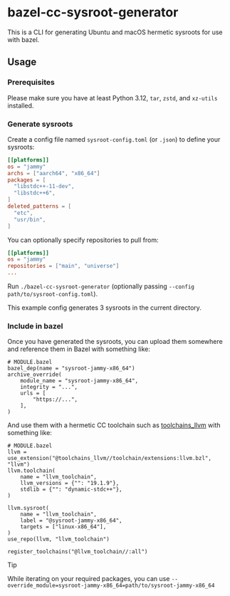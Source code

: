 # bazel-cc-sysroot-generator

This is a CLI for generating Ubuntu and macOS hermetic sysroots for use
with bazel.

## Usage

### Prerequisites

Please make sure you have at least Python 3.12, `tar`, `zstd`, and `xz-utils` installed.

### Generate sysroots

Create a config file named `sysroot-config.toml` (or `.json`) to define
your sysroots:

```toml
[[platforms]]
os = "jammy"
archs = ["aarch64", "x86_64"]
packages = [
  "libstdc++-11-dev",
  "libstdc++6",
]
deleted_patterns = [
  "etc",
  "usr/bin",
]
```

You can optionally specify repositories to pull from:

```toml
[[platforms]]
os = "jammy"
repositories = ["main", "universe"]
...
```

Run `./bazel-cc-sysroot-generator` (optionally passing `--config
path/to/sysroot-config.toml`).

This example config generates 3 sysroots in the current directory.

### Include in bazel

Once you have generated the sysroots, you can upload them somewhere and
reference them in Bazel with something like:

```bzl
# MODULE.bazel
bazel_dep(name = "sysroot-jammy-x86_64")
archive_override(
    module_name = "sysroot-jammy-x86_64",
    integrity = "...",
    urls = [
        "https://...",
    ],
)
```

And use them with a hermetic CC toolchain such as
[toolchains_llvm](https://github.com/bazel-contrib/toolchains_llvm) with
something like:

```bzl
# MODULE.bazel
llvm = use_extension("@toolchains_llvm//toolchain/extensions:llvm.bzl", "llvm")
llvm.toolchain(
    name = "llvm_toolchain",
    llvm_versions = {"": "19.1.9"},
    stdlib = {"": "dynamic-stdc++"},
)

llvm.sysroot(
    name = "llvm_toolchain",
    label = "@sysroot-jammy-x86_64",
    targets = ["linux-x86_64"],
)
use_repo(llvm, "llvm_toolchain")

register_toolchains("@llvm_toolchain//:all")
```

> [!TIP]
> While iterating on your required packages, you can use
> `--override_module=sysroot-jammy-x86_64=path/to/sysroot-jammy-x86_64`

